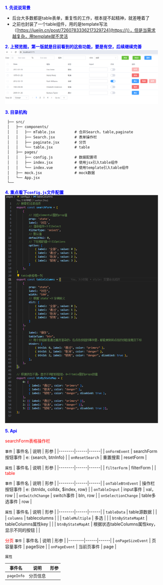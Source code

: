 **<span style="color:blue;">1. 先说说背景</span>**
   
   - 后台大多数都是table表单，重复性的工作，根本提不起精神，就差睡着了
   - 之前也封装了一个table组件，用的是template写法（[https://juejin.cn/post/7260783336217329724](https://)），但是当需求越复杂，用template就不灵活

**<span style="color:blue;">2. 上预览图，第一版就是目前看到的这些功能，要是有空，后续继续完善</span>**
![示例图片](./public/image.png)

**<span style="color:blue;">3. 目录机构</span>**
  ```
   ├── src/
   │   ├── components/
   │   │   ├── mTable.jsx         # 合并Search，table,paginate
   │   │   ├── Search.jsx         # 表单操作栏
   │   │   ├── paginate.jsx       # 分页
   │   │   └── table.jsx          # table
   │   ├── pages/
   │   │   ├── config.js          # 数据配置项
   │   │   ├── index.jsx          # 使用jsx引入table组件
   │   │   └── index.vue          # 使用template引入table组件
   │   ├── mock.jsx               # mock数据
   │   └── App.jsx
   └──
  ```
  **<span style="color:blue;">4. 重点看下`config.js`文件配置</span>**
![示例图片](./public/info.png)

**<span style="color:blue;">5. Api</span>**

 <span style="color:red;">searchForm表格操作栏</span>

`事件`
| 事件名   | 说明 | 形参 |
|--------|------|------|
| `onFormEvent`   | searchForm按钮事件   | e: {search, btnInfo}   |
| `onResetSearch`   | 重置搜索   | resetForm |

`属性`
| 事件名   | 说明 | 形参 |
|--------|------|------|
| `filterForm`   | filterForm   |  |
<span style="color:red;">table</span>

`事件`
| 事件名   | 说明 | 形参 |
|--------|------|------|
| `onTableBtnEvent`   | 操作栏按钮事件   | e: {btnIdx, colIdx, $index, row}   |
| `onTableInput`   | input事件   | val， row |
| `onSwitchChange`   | switch事件   | bln, row |
| `onSelectionChange`   | table多选事件   | row |

`属性`
| 事件名   | 说明 | 形参 |
|--------|------|------|
| `tableData`   | table源数据   |  |
| `columns`   | tablecolumns   |  |
| `tableMultiple`   | 多选   |  |
| `btnByStateMapAt`   |  tableColumns属性key  |  |
| `btnByStateMapAt`   | 根据状态tableColumns属性key，显示不同的按钮   |  |

<span style="color:red;">分页</span>
`事件`
| 事件名   | 说明 | 形参 |
|--------|------|------|
| `onPageSizeEvent`   | 页容量事件   | pageSize   |
| `onPageEvent`   | 当前页事件   | page |

`属性`

| 事件名   | 说明 | 形参 |
|--------|------|------|
| `pageInfo`   | 分页信息   |  |